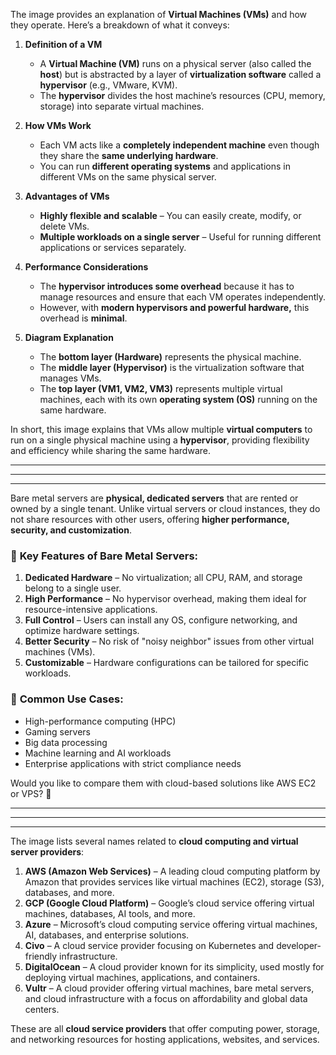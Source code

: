 The image provides an explanation of **Virtual Machines (VMs)** and how they operate. Here’s a breakdown of what it conveys:

1. **Definition of a VM**  
   - A **Virtual Machine (VM)** runs on a physical server (also called the **host**) but is abstracted by a layer of **virtualization software** called a **hypervisor** (e.g., VMware, KVM).
   - The **hypervisor** divides the host machine’s resources (CPU, memory, storage) into separate virtual machines.

2. **How VMs Work**  
   - Each VM acts like a **completely independent machine** even though they share the **same underlying hardware**.
   - You can run **different operating systems** and applications in different VMs on the same physical server.

3. **Advantages of VMs**  
   - **Highly flexible and scalable** – You can easily create, modify, or delete VMs.
   - **Multiple workloads on a single server** – Useful for running different applications or services separately.

4. **Performance Considerations**  
   - The **hypervisor introduces some overhead** because it has to manage resources and ensure that each VM operates independently.
   - However, with **modern hypervisors and powerful hardware,** this overhead is **minimal**.

5. **Diagram Explanation**  
   - The **bottom layer (Hardware)** represents the physical machine.  
   - The **middle layer (Hypervisor)** is the virtualization software that manages VMs.  
   - The **top layer (VM1, VM2, VM3)** represents multiple virtual machines, each with its own **operating system (OS)** running on the same hardware.

In short, this image explains that VMs allow multiple **virtual computers** to run on a single physical machine using a **hypervisor**, providing flexibility and efficiency while sharing the same hardware.

---
---
---


Bare metal servers are **physical, dedicated servers** that are rented or owned by a single tenant. Unlike virtual servers or cloud instances, they do not share resources with other users, offering **higher performance, security, and customization**.

### 🔹 **Key Features of Bare Metal Servers:**
1. **Dedicated Hardware** – No virtualization; all CPU, RAM, and storage belong to a single user.
2. **High Performance** – No hypervisor overhead, making them ideal for resource-intensive applications.
3. **Full Control** – Users can install any OS, configure networking, and optimize hardware settings.
4. **Better Security** – No risk of "noisy neighbor" issues from other virtual machines (VMs).
5. **Customizable** – Hardware configurations can be tailored for specific workloads.

### 🔹 **Common Use Cases:**
- High-performance computing (HPC)
- Gaming servers
- Big data processing
- Machine learning and AI workloads
- Enterprise applications with strict compliance needs

Would you like to compare them with cloud-based solutions like AWS EC2 or VPS? 🚀

---
---
---

The image lists several names related to **cloud computing and virtual server providers**:

1. **AWS (Amazon Web Services)** – A leading cloud computing platform by Amazon that provides services like virtual machines (EC2), storage (S3), databases, and more.  
2. **GCP (Google Cloud Platform)** – Google’s cloud service offering virtual machines, databases, AI tools, and more.  
3. **Azure** – Microsoft’s cloud computing service offering virtual machines, AI, databases, and enterprise solutions.  
4. **Civo** – A cloud service provider focusing on Kubernetes and developer-friendly infrastructure.  
5. **DigitalOcean** – A cloud provider known for its simplicity, used mostly for deploying virtual machines, applications, and containers.  
6. **Vultr** – A cloud provider offering virtual machines, bare metal servers, and cloud infrastructure with a focus on affordability and global data centers.  

These are all **cloud service providers** that offer computing power, storage, and networking resources for hosting applications, websites, and services.